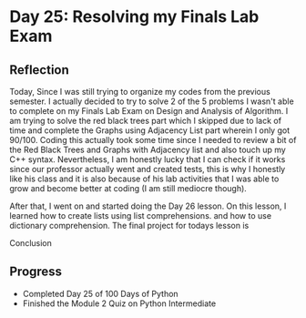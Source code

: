 # Day 25: Resolving my Finals Lab Exam

## Reflection
  Today, Since I was still trying to organize my codes from the previous semester. I actually decided to try to solve 2 of the 5 problems I wasn't able to complete on my Finals Lab Exam on Design and Analysis of Algorithm. I am trying to solve the red black trees part which I skipped due to lack of time and complete the Graphs using Adjacency List part wherein I only got 90/100. Coding this actually took some time since I needed to review a bit of the Red Black Trees and Graphs with Adjacency list and also touch up my C++ syntax. Nevertheless, I am honestly lucky that I can check if it works since our professor actually went and created tests, this is why I honestly like his class and it is also because of his lab activities that I was able to grow and become better at coding (I am still mediocre though).

  After that, I went on and started doing the Day 26 lesson. On this lesson, I learned how to create lists using list comprehensions. and how to use dictionary comprehension. The final project for todays lesson is

  Conclusion

## Progress
- Completed Day 25 of 100 Days of Python
- Finished the Module 2 Quiz on Python Intermediate